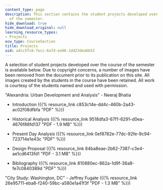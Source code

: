 ```yaml
---
content_type: page
description: This section contains the student projects developed over the course
  of the semester.
hide_download: true
hide_download_original: null
learning_resource_types:
- Projects
ocw_type: CourseSection
title: Projects
uid: adcc5fc6-7ecc-6a7d-ea96-1dd23dea6b53
---
```


A selection of student projects developed over the course of the semester is available below. Due to copyright concerns, a number of images have been removed from the document prior to its publication on this site. All images created by the students in the course have been retained. All work is courtesy of the students named and used with permission.

"Alexandria: Urban Development and Analysis" - Neeraj Bhatia

*   Introduction ({{% resource_link c853c14e-dd4c-460b-2a43-ac02f08dfbfa "PDF" %}})
    
*   Historical Analysis ({{% resource_link 9518dfa3-67f1-6291-d0ea-4676f88fd137 "PDF - 1.9 MB" %}})
    
*   Present Day Analysis ({{% resource_link 0ef8782e-77dc-92fe-9c94-723714e1e43c "PDF" %}})
    
*   Design Proposal ({{% resource_link 84ba8eae-2b62-7387-c3e4-ae1cd6413fd1 "PDF - 3.1 MB" %}})
    
*   Bibliography ({{% resource_link 810880ec-862a-1d9f-36a8-fe7c0840389d "PDF" %}})
    

"City Study: Washington, DC" - Jeffrey Fugate ({{% resource_link 26e95711-eba8-f240-59bc-a580e1a41f3f "PDF - 1.3 MB" %}})